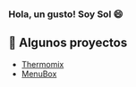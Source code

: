 ### Hola, un gusto! Soy Sol 😄

## 📂 Algunos proyectos 

* [Thermomix](https://thermomix.up.railway.app/)
* [MenuBox](https://menubox.up.railway.app/)


